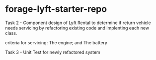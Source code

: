 # forage-lyft-starter-repo

Task 2 - Component design of Lyft Rental to determine if return vehicle needs servicing by refactoring existing code and implenting each new class.

criteria for servicing: The engine; and The battery

Task 3 - Unit Test for newly refactored system 

